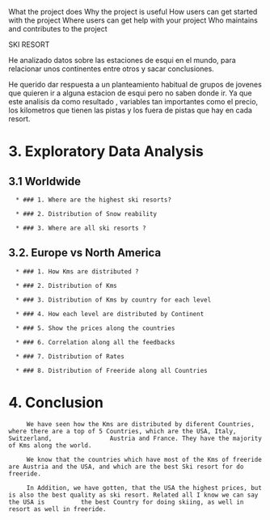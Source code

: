 What the project does
Why the project is useful
How users can get started with the project
Where users can get help with your project
Who maintains and contributes to the project

SKI RESORT 

He analizado datos sobre las estaciones de esqui en el mundo, para relacionar unos continentes entre otros y sacar conclusiones.

He querido dar respuesta a un planteamiento habitual de grupos de jovenes que quieren ir a alguna estacion de esqui pero no saben donde ir. Ya que este analisis da como resultado , variables tan importantes como el precio, los kilometros que tienen las pistas y los fuera de pistas que hay en cada resort.

# 3. Exploratory Data Analysis 

   ## 3.1  Worldwide

      * ### 1. Where are the highest ski resorts? 

      * ### 2. Distribution of Snow reability 

      * ### 3. Where are all ski resorts ?
    
   ## 3.2.  Europe vs North America 
      
      * ### 1. How Kms are distributed ?

      * ### 2. Distribution of Kms 

      * ### 3. Distribution of Kms by country for each level

      * ### 4. How each level are distributed by Continent  

      * ### 5. Show the prices along the countries 
      
      * ### 6. Correlation along all the feedbacks

      * ### 7. Distribution of Rates

      * ### 8. Distribution of Freeride along all Countries

# 4. Conclusion

         We have seen how the Kms are distributed by diferent Countries, where there are a top of 5 Countries, which are the USA, Italy, Switzerland,                Austria and France. They have the majority of Kms along the world.
         
         We know that the countries which have most of the Kms of freeride are Austria and the USA, and which are the best Ski resort for do freeride.
         
         In Addition, we have gotten, that the USA the highest prices, but is also the best quality as ski resort. Related all I know we can say the USA is          the best Country for doing skiing, as well in resort as well in freeride.
